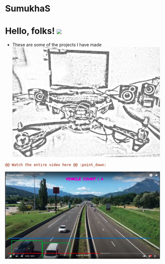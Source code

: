 # SumukhaS
# Hello, folks! <img src="https://raw.githubusercontent.com/MartinHeinz/MartinHeinz/master/wave.gif" width="30px">
* These are some of the projects I have made
![alt text](https://github.com/SumukhaS291299/SumukhaS/blob/362a2f7c87c1c063f16be0248a1205c80f22d92f/Drone.jpg)
```diff
@@ Watch the entire video here @@ :point_down:
```
[![IMAGE ALT TEXT HERE](https://github.com/SumukhaS291299/SumukhaS/blob/09a6f7ab44c5d2d4866a20fe08599441b7feb49d/Screenshot%20(194).png)](https://www.youtube.com/watch?v=fPPNzH8KraY)
